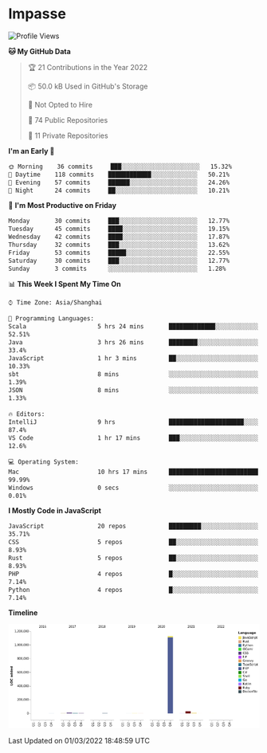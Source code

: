 # Impasse

<!--START_SECTION:waka-->
![Profile Views](http://img.shields.io/badge/Profile%20Views-12-blue)

**🐱 My GitHub Data** 

> 🏆 21 Contributions in the Year 2022
 > 
> 📦 50.0 kB Used in GitHub's Storage 
 > 
> 🚫 Not Opted to Hire
 > 
> 📜 74 Public Repositories 
 > 
> 🔑 11 Private Repositories  
 > 
**I'm an Early 🐤** 

```text
🌞 Morning    36 commits     ███░░░░░░░░░░░░░░░░░░░░░░   15.32% 
🌆 Daytime    118 commits    ████████████░░░░░░░░░░░░░   50.21% 
🌃 Evening    57 commits     ██████░░░░░░░░░░░░░░░░░░░   24.26% 
🌙 Night      24 commits     ██░░░░░░░░░░░░░░░░░░░░░░░   10.21%

```
📅 **I'm Most Productive on Friday** 

```text
Monday       30 commits     ███░░░░░░░░░░░░░░░░░░░░░░   12.77% 
Tuesday      45 commits     ████░░░░░░░░░░░░░░░░░░░░░   19.15% 
Wednesday    42 commits     ████░░░░░░░░░░░░░░░░░░░░░   17.87% 
Thursday     32 commits     ███░░░░░░░░░░░░░░░░░░░░░░   13.62% 
Friday       53 commits     █████░░░░░░░░░░░░░░░░░░░░   22.55% 
Saturday     30 commits     ███░░░░░░░░░░░░░░░░░░░░░░   12.77% 
Sunday       3 commits      ░░░░░░░░░░░░░░░░░░░░░░░░░   1.28%

```


📊 **This Week I Spent My Time On** 

```text
⌚︎ Time Zone: Asia/Shanghai

💬 Programming Languages: 
Scala                    5 hrs 24 mins       █████████████░░░░░░░░░░░░   52.51% 
Java                     3 hrs 26 mins       ████████░░░░░░░░░░░░░░░░░   33.4% 
JavaScript               1 hr 3 mins         ██░░░░░░░░░░░░░░░░░░░░░░░   10.33% 
sbt                      8 mins              ░░░░░░░░░░░░░░░░░░░░░░░░░   1.39% 
JSON                     8 mins              ░░░░░░░░░░░░░░░░░░░░░░░░░   1.33%

🔥 Editors: 
IntelliJ                 9 hrs               █████████████████████░░░░   87.4% 
VS Code                  1 hr 17 mins        ███░░░░░░░░░░░░░░░░░░░░░░   12.6%

💻 Operating System: 
Mac                      10 hrs 17 mins      █████████████████████████   99.99% 
Windows                  0 secs              ░░░░░░░░░░░░░░░░░░░░░░░░░   0.01%

```

**I Mostly Code in JavaScript** 

```text
JavaScript               20 repos            █████████░░░░░░░░░░░░░░░░   35.71% 
CSS                      5 repos             ██░░░░░░░░░░░░░░░░░░░░░░░   8.93% 
Rust                     5 repos             ██░░░░░░░░░░░░░░░░░░░░░░░   8.93% 
PHP                      4 repos             █░░░░░░░░░░░░░░░░░░░░░░░░   7.14% 
Python                   4 repos             █░░░░░░░░░░░░░░░░░░░░░░░░   7.14%

```


**Timeline**

![Chart not found](https://raw.githubusercontent.com/impasse/impasse/master/charts/bar_graph.png) 


 Last Updated on 01/03/2022 18:48:59 UTC
<!--END_SECTION:waka-->
